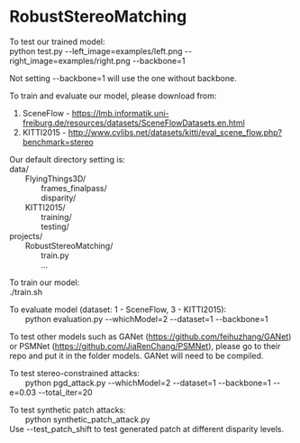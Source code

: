 # RobustStereoMatching

To test our trained model:<br />
python test.py --left_image=examples/left.png --right_image=examples/right.png --backbone=1

Not setting --backbone=1 will use the one without backbone.

To train and evaluate our model, please download from:<br />
1. SceneFlow - https://lmb.informatik.uni-freiburg.de/resources/datasets/SceneFlowDatasets.en.html<br />
2. KITTI2015 - http://www.cvlibs.net/datasets/kitti/eval_scene_flow.php?benchmark=stereo

Our default directory setting is:<br />
data/<br />
  FlyingThings3D/<br />
    frames_finalpass/<br />
    disparity/<br />
  KITTI2015/<br />
    training/<br />
    testing/<br />
projects/<br />
  RobustStereoMatching/<br />
    train.py<br />
    ...
    
To train our model:<br />
 ./train.sh
 
To evaluate model (dataset: 1 - SceneFlow, 3 - KITTI2015):<br />
  python evaluation.py --whichModel=2 --dataset=1 --backbone=1
 
To test other models such as GANet (https://github.com/feihuzhang/GANet) or PSMNet (https://github.com/JiaRenChang/PSMNet), please go to their repo and put it in the folder models. GANet will need to be compiled.
 
To test stereo-constrained attacks:<br />
  python pgd_attack.py --whichModel=2 --dataset=1 --backbone=1 --e=0.03 --total_iter=20
 
To test synthetic patch attacks:<br />
  python synthetic_patch_attack.py<br />
Use --test_patch_shift to test generated patch at different disparity levels.
